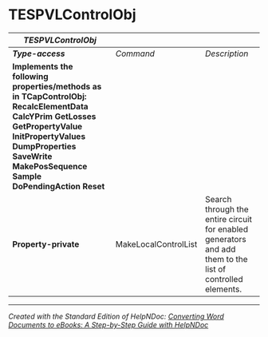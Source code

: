 # TESPVLControlObj

| ***TESPVLControlObj*** |  |  |
| --- | --- | --- |
| ***Type-access*** | *Command* | *Description* |
| **Implements the following properties/methods as in TCapControlObj:** **RecalcElementData** **CalcYPrim** **GetLosses** **GetPropertyValue** **InitPropertyValues** **DumpProperties** **SaveWrite** **MakePosSequence** **Sample** **DoPendingAction** **Reset** |  |  |
| **Property-private** | MakeLocalControlList | Search through the entire circuit for enabled generators and add them to the list of controlled elements. |



***
_Created with the Standard Edition of HelpNDoc: [Converting Word Documents to eBooks: A Step-by-Step Guide with HelpNDoc](<https://www.helpndoc.com/step-by-step-guides/how-to-convert-a-word-docx-file-to-an-epub-or-kindle-ebook/>)_
